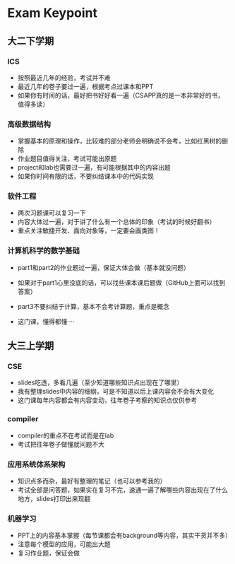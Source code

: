 # Exam Keypoint 



## 大二下学期

### ICS 

- 按照最近几年的经验，考试并不难
- 最近几年的卷子要过一遍，根据考点过课本和PPT
- 如果你有时间的话，最好把书好好看一遍（CSAPP真的是一本非常好的书，值得多读）



### 高级数据结构

- 掌握基本的原理和操作，比较难的部分老师会明确说不会考，比如红黑树的删除
- 作业题目值得关注，考试可能出原题
- project和lab也需要过一遍，有可能根据其中的内容出题
- 如果你时间有限的话，不要纠结课本中的代码实现



### 软件工程

- 两次习题课可以复习一下
- 内容大体过一遍，对于讲了什么有一个总体的印象（考试的时候好翻书）
- 重点关注敏捷开发、面向对象等，一定要会画类图！



### 计算机科学的数学基础

- part1和part2的作业题过一遍，保证大体会做（基本就没问题）
- 如果对于part1心里没底的话，可以找些课本课后题做（GitHub上面可以找到答案）
- part3不要纠结于计算，基本不会考计算题，重点是概念

- 这门课，懂得都懂····



## 大三上学期

### CSE

- slides吃透，多看几遍（至少知道哪些知识点出现在了哪里）
- 我有整理slides中内容的细纲，可是不知道以后上课内容会不会有大变化
- 这门课每年内容都会有内容变动，往年卷子考察的知识点仅供参考



### compiler

- compiler的重点不在考试而是在lab
- 考试把往年卷子做懂就问题不大



### 应用系统体系架构

- 知识点多而杂，最好有整理的笔记（也可以参考我的）
- 考试全部是问答题，如果实在复习不完，速通一遍了解哪些内容出现在了什么地方，slides打印出来现翻



### 机器学习

- PPT上的内容基本掌握（每节课都会有background等内容，其实干货并不多）
- 注意每个模型的应用，可能出大题
- 复习作业题，保证会做





